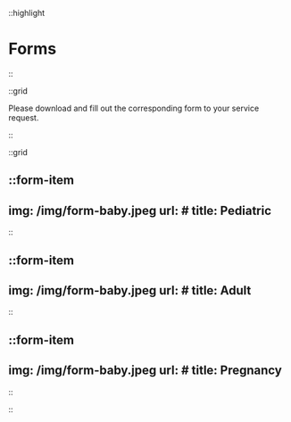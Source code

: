 ::highlight
# Forms
::

<!-- start grid -->
::grid
<!-- start title -->
Please download and fill out the corresponding form to your service request.
<!-- end title -->
::
<!-- end grid -->

<!-- start grid -->
::grid
<!-- start items -->
::form-item
---
img: /img/form-baby.jpeg
url: \#
title: Pediatric
---
::

::form-item
---
img: /img/form-baby.jpeg
url: \#
title: Adult
---
::

::form-item
---
img: /img/form-baby.jpeg
url: \#
title: Pregnancy
---
::
<!-- end items -->

::
<!-- end grid -->
